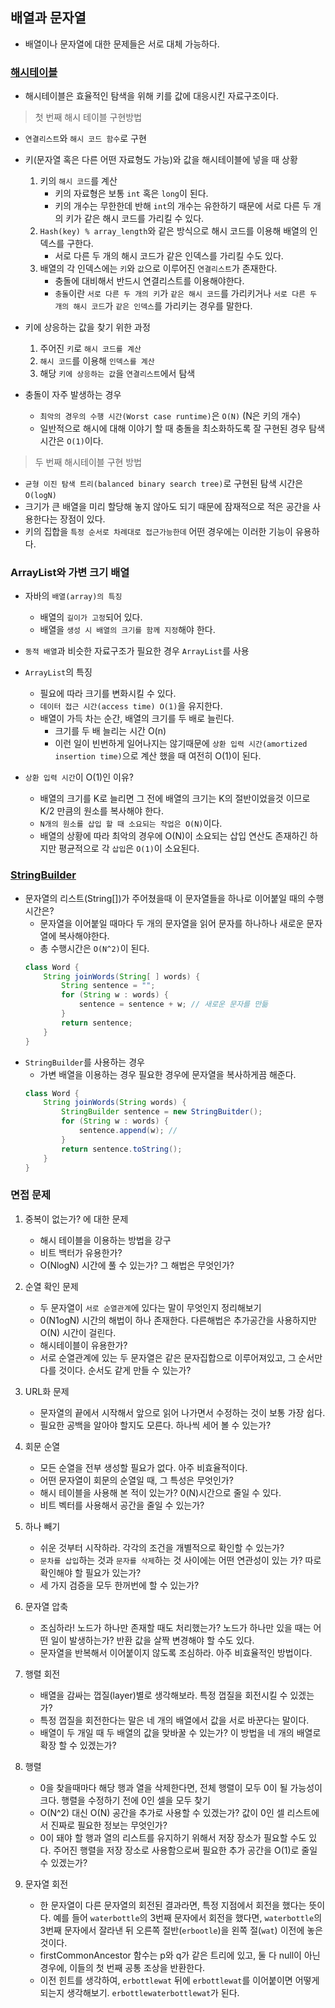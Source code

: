 ## 배열과 문자열
- 배열이나 문자열에 대한 문제들은 서로 대체 가능하다.

### [해시테이블](/src/main/java/kr/seok/study/ChainHash.java)
- 해시테이블은 효율적인 탐색을 위해 키를 값에 대응시킨 자료구조이다.

> 첫 번째 해시 테이블 구현방법
- `연결리스트`와 `해시 코드 함수`로 구현

- 키(문자열 혹은 다른 어떤 자료형도 가능)와 값을 해시테이블에 넣을 때 상황
    1. 키의 `해시 코드`를 계산
        - 키의 자료형은 보통 `int` 혹은 `long`이 된다.
        - 키의 개수는 무한한데 반해 `int`의 개수는 유한하기 때문에 
          서로 다른 두 개의 키가 같은 해시 코드를 가리킬 수 있다.
    2. `Hash(key) % array_length`와 같은 방식으로 해시 코드를 이용해 배열의 인덱스를 구한다.
        - 서로 다른 두 개의 해시 코드가 같은 인덱스를 가리킬 수도 있다.
    3. 배열의 각 인덱스에는 `키`와 `값`으로 이루어진 `연결리스트`가 존재한다.
        - 충돌에 대비해서 반드시 연결리스트를 이용해야한다.
        - `충돌`이란 `서로 다른 두 개의 키`가 `같은 해시 코드`를 가리키거나 
          `서로 다른 두 개의 해시 코드`가 `같은 인덱스`를 가리키는 경우를 말한다.

- 키에 상응하는 값을 찾기 위한 과정
    1. 주어진 `키`로 `해시 코드를 계산`
    2. `해시 코드`를 이용해 `인덱스를 계산`
    3. 해당 `키에 상응하는 값`을 `연결리스트`에서 탐색

- 충돌이 자주 발생하는 경우
    - `최악의 경우의 수행 시간(Worst case runtime)`은 `O(N)` (N은 키의 개수)
    - 일반적으로 해시에 대해 이야기 할 때 충돌을 최소화하도록 잘 구현된 경우 탐색 시간은 `O(1)`이다.

> 두 번째 해시테이블 구현 방법
- `균형 이진 탐색 트리(balanced binary search tree)`로 구현된 탐색 시간은 `O(logN)`
- 크기가 큰 배열을 미리 할당해 놓지 않아도 되기 때문에 잠재적으로 적은 공간을 사용한다는 장점이 있다.
- 키의 집합을 `특정 순서로 차례대로 접근가능한데` 어떤 경우에는 이러한 기능이 유용하다.

### ArrayList와 가변 크기 배열
- 자바의 `배열(array)의 특징`
    - 배열의 `길이가 고정`되어 있다. 
    - 배열을 `생성 시 배열의 크기를 함께 지정`해야 한다.

- `동적 배열`과 비슷한 자료구조가 필요한 경우 `ArrayList`를 사용

- `ArrayList`의 특징
    - 필요에 따라 크기를 변화시킬 수 있다.
    - `데이터 접근 시간(access time) O(1)`을 유지한다.
    - 배열이 가득 차는 순간, 배열의 크기를 두 배로 늘린다.
        - 크기를 두 배 늘리는 시간 O(n)
        - 이런 일이 빈번하게 일어나지는 않기때문에 `상환 입력 시간(amortized insertion time)`으로 계산 했을 때 여전히 O(1)이 된다.

- `상환 입력 시간`이 O(1)인 이유?
    - 배열의 크기를 K로 늘리면 그 전에 배열의 크기는 K의 절반이었을것 이므로 K/2 만큼의 원소를 복사해야 한다.
    - `N개의 원소를 삽입 할 때 소요되는 작업은 O(N)`이다.
    - 배열의 상황에 따라 최악의 경우에 O(N)이 소요되는 삽입 연산도 존재하긴 하지만 평균적으로 각 `삽입`은 `O(1)`이 소요된다.

### [StringBuilder](/src/main/java/kr/seok/study/CustomStringBuffer.java)
- 문자열의 리스트(String[])가 주어쳤을때 이 문자열들을 하나로 이어붙일 때의 수행 시간은?
    - 문자열을 이어붙일 때마다 두 개의 문자열을 읽어 문자를 하나하나 새로운 문자열에 복사해야한다.
    - 총 수행시간은 `O(N^2)`이 된다.
    ```java
    class Word {
        String joinWords(String[ ] words) { 
            String sentence = "";
            for (String w : words) {
                sentence = sentence + w; // 새로운 문자를 만듦
            }
            return sentence;
        }
    }
    ```
- `StringBuilder`를 사용하는 경우
    - 가변 배열을 이용하는 경우 필요한 경우에 문자열을 복사하게끔 해준다.
    ```java
    class Word {
        String joinWords(String words) {
            StringBuilder sentence = new StringBuitder();
            for (String w : words) {
                sentence.append(w); // 
            }
            return sentence.toString();
        }
    }
    ```

### 면접 문제
1. 중복이 없는가? 에 대한 문제
    - 해시 테이블을 이용하는 방법을 강구
    - 비트 백터가 유용한가?
    - O(NlogN) 시간에 풀 수 있는가? 그 해법은 무엇인가?

2. 순열 확인 문제
    - 두 문자열이 `서로 순열관계`에 있다는 말이 무엇인지 정리해보기
    - 0(N1ogN) 시간의 해법이 하나 존재한다. 다른해법은 추가공간을 사용하지만 O(N) 시간이 걸린다.
    - 해시테이블이 유용한가?
    - 서로 순열관계에 있는 두 문자열은 같은 문자집합으로 이루어져있고, 그 순서만 다를 것이다. 순서도 같게 만들 수 있는가?

3. URL화 문제
    - 문자열의 끝에서 시작해서 앞으로 읽어 나가면서 수정하는 것이 보통 가장 쉽다.
    - 필요한 공백을 알아야 할지도 모른다. 하나씩 세어 볼 수 있는가?    

4. 회문 순열
    - 모든 순열을 전부 생성할 필요가 없다. 아주 비효율적이다.
    - 어떤 문자열이 회문의 순열일 때, 그 특성은 무엇인가?
    - 해시 테이블을 사용해 본 적이 있는가? 0(N)시간으로 줄일 수 있다.
    - 비트 벡터를 사용해서 공간을 줄일 수 있는가?

5. 하나 빼기
    - 쉬운 것부터 시작하라. 각각의 조건을 개별적으로 확인할 수 있는가?
    - `문차를 삽입`하는 것과 `문자를 삭제`하는 것 사이에는 어떤 연관성이 있는 가? 따로 확인해야 할 필요가 있는가?
    - 세 가지 검증을 모두 한꺼번에 할 수 있는가?

6. 문자열 압축
    - 조심하라! 노드가 하나만 존재할 때도 처리했는가? 노드가 하나만 있을 때는 어떤 일이 발생하는가? 반환 값을 살짝 변경해야 할 수도 있다.
    - 문자열을 반복해서 이어붙이지 않도록 조심하라. 아주 비효율적인 방법이다.

7. 행렬 회전
    - 배열을 감싸는 껍질(layer)별로 생각해보라. 특정 껍질을 회전시킬 수 있겠는가?
    - 특정 껍질을 회전한다는 말은 네 개의 배열에서 값을 서로 바꾼다는 말이다. 
    - 배열이 두 개일 때 두 배열의 값을 맞바꿀 수 있는가? 이 방법을 네 개의 배열로 확장 할 수 있겠는가?

8. 행렬
    - 0을 찾을때마다 해당 행과 열을 삭제한다면, 전체 행렬이 모두 0이 될 가능성이 크다. 행렬을 수정하기 전에 0인 셀을 모두 찾기
    - O(N^2) 대신 O(N) 공간을 추가로 사용할 수 있겠는가? 값이 0인 셀 리스트에서 진짜로 필요한 정보는 무엇인가?
    - 0이 돼야 할 행과 열의 리스트를 유지하기 위해서 저장 장소가 필요할 수도 있다. 주어진 행렬을 저장 장소로 사용함으로써 필요한 추가 공간을 O(1)로 줄일 수 있겠는가? 
    
9. 문자열 회전
    - 한 문자열이 다른 문자열의 회전된 결과라면, 특정 지점에서 회전을 했다는 뜻이다. 예를 들어 `waterbottle`의 3번째 문자에서 회전을 했다면, `waterbottle`의 3번째 문자에서 잘라낸 뒤 오른쪽 절반(`erbootle`)을 왼쪽 절(`wat`) 이전에 놓은 것이다. 
    - firstCommonAncestor 함수는 p와 q가 같은 트리에 있고, 둘 다 null이 아닌 경우에, 이들의 첫 번째 공통 조상을 반환한다.
    - 이전 힌트를 생각하여, `erbottlewat` 뒤에 `erbottlewat`를 이어붙이면 어떻게 되는지 생각해보기. `erbottlewaterbottlewat`가 된다.
